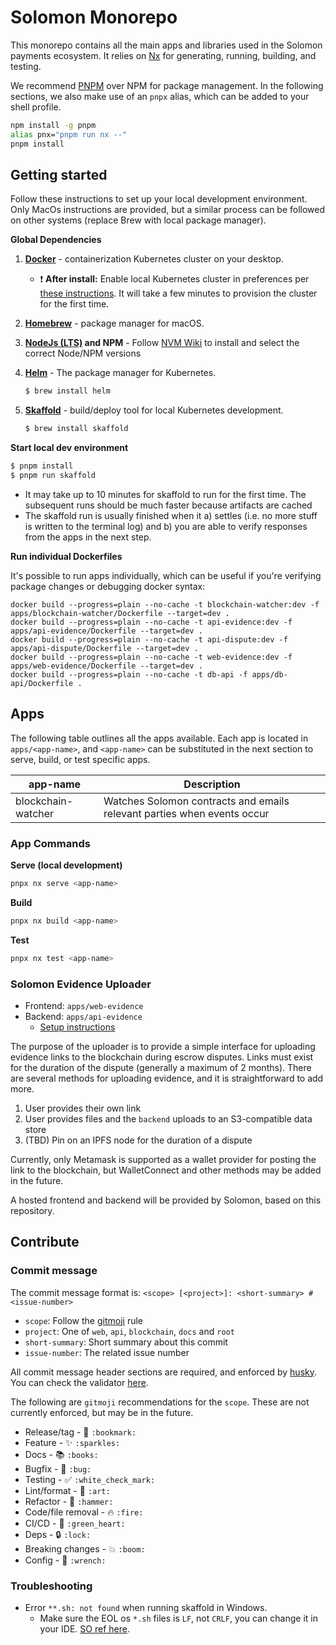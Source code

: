 # Solomon Monorepo

This monorepo contains all the main apps and libraries used in the Solomon payments ecosystem. It relies on [Nx](https://nx.dev) for generating, running, building, and testing.

We recommend [PNPM](https://pnpm.io/) over NPM for package management. In the following sections, we also make use of an `pnpx` alias, which can be added to your shell profile.

```bash
npm install -g pnpm
alias pnx="pnpm run nx --"
pnpm install
```

## Getting started

Follow these instructions to set up your local development environment. Only MacOs instructions are provided, but a similar process can be followed on other systems (replace Brew with local package manager).

**Global Dependencies**

1. **[Docker](https://www.docker.com/products/docker-desktop)** - containerization Kubernetes cluster on your desktop.
   - :exclamation: **After install:** Enable local Kubernetes cluster in preferences per [these instructions](https://docs.docker.com/desktop/kubernetes/#enable-kubernetes).
     It will take a few minutes to provision the cluster for the first time.
2. **[Homebrew](https://brew.sh/)** - package manager for macOS.
3. **[NodeJs (LTS)](https://nodejs.org/docs/latest-v14.x/api/index.html) and NPM** -
   Follow [NVM Wiki](https://github.com/SolomonDefi/solomon-monorepo/wiki/NVM) to install
   and select the correct Node/NPM versions
4. **[Helm](https://helm.sh/)** - The package manager for Kubernetes.

   ```sh
   $ brew install helm
   ```

5. **[Skaffold](https://skaffold.dev/)** - build/deploy tool for local Kubernetes development.

   ```sh
   $ brew install skaffold
   ```

**Start local dev environment**

```sh
$ pnpm install
$ pnpm run skaffold
```

- It may take up to 10 minutes for skaffold to run for the first time. The subsequent runs
  should be much faster because artifacts are cached
- The skaffold run is usually finished when it a) settles (i.e. no more stuff is
  written to the terminal log) and b) you are able to verify responses from the
  apps in the next step.

**Run individual Dockerfiles**

It's possible to run apps individually, which can be useful if you're verifying package changes or debugging docker syntax:

```
docker build --progress=plain --no-cache -t blockchain-watcher:dev -f apps/blockchain-watcher/Dockerfile --target=dev .
docker build --progress=plain --no-cache -t api-evidence:dev -f apps/api-evidence/Dockerfile --target=dev .
docker build --progress=plain --no-cache -t api-dispute:dev -f apps/api-dispute/Dockerfile --target=dev .
docker build --progress=plain --no-cache -t web-evidence:dev -f apps/web-evidence/Dockerfile --target=dev .
docker build --progress=plain --no-cache -t db-api -f apps/db-api/Dockerfile .
```

## Apps

The following table outlines all the apps available. Each app is located in `apps/<app-name>`, and `<app-name>` can be substituted in the next section to serve, build, or test specific apps.

| app-name           | Description                                                             |
| ------------------ | ----------------------------------------------------------------------- |
| blockchain-watcher | Watches Solomon contracts and emails relevant parties when events occur |

### App Commands

**Serve (local development)**

```bash
pnpx nx serve <app-name>
```

**Build**

```bash
pnpx nx build <app-name>
```

**Test**

```bash
pnpx nx test <app-name>
```

### Solomon Evidence Uploader

- Frontend: `apps/web-evidence`
- Backend: `apps/api-evidence`
  - [Setup instructions](./apps/api-evidence)

The purpose of the uploader is to provide a simple interface for uploading evidence links to the blockchain during escrow disputes. Links must exist for the duration of the dispute (generally a maximum of 2 months). There are several methods for uploading evidence, and it is straightforward to add more.

1. User provides their own link
2. User provides files and the `backend` uploads to an S3-compatible data store
3. (TBD) Pin on an IPFS node for the duration of a dispute

Currently, only Metamask is supported as a wallet provider for posting the link to the blockchain, but WalletConnect and other methods may be added in the future.

A hosted frontend and backend will be provided by Solomon, based on this repository.

## Contribute

### Commit message

The commit message format is: `<scope> [<project>]: <short-summary> #<issue-number>`

- `scope`: Follow the [gitmoji](https://gitmoji.dev/) rule
- `project`: One of `web`, `api`, `blockchain`, `docs` and `root`
- `short-summary`: Short summary about this commit
- `issue-number`: The related issue number

All commit message header sections are required, and enforced by [husky](https://github.com/typicode/husky).
You can check the validator [here](/tools/scripts/checkCommitMsg.ts).

The following are `gitmoji` recommendations for the `scope`. These are not currently enforced, but may be in the future.

- Release/tag - :bookmark: `:bookmark:`
- Feature - :sparkles: `:sparkles:`
- Docs - :books: `:books:`
- Bugfix - :bug: `:bug:`
- Testing - :white_check_mark: `:white_check_mark:`
- Lint/format - :art: `:art:`
- Refactor - :hammer: `:hammer:`
- Code/file removal - :fire: `:fire:`
- CI/CD - :green_heart: `:green_heart:`
- Deps - :lock: `:lock:`
- Breaking changes - :boom: `:boom:`
- Config - :wrench: `:wrench:`

### Troubleshooting

- Error `**.sh: not found` when running skaffold in Windows.
  - Make sure the EOL os `*.sh` files is `LF`, not `CRLF`, you can change it in your IDE. [SO ref here](https://stackoverflow.com/questions/40487747/trying-to-build-a-docker-container-start-sh-not-found).
